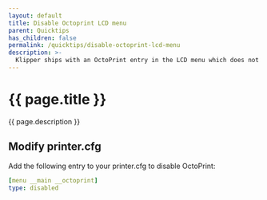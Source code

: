 ```yaml
---
layout: default
title: Disable Octoprint LCD menu
parent: Quicktips
has_children: false
permalink: /quicktips/disable-octoprint-lcd-menu
description: >-
  Klipper ships with an OctoPrint entry in the LCD menu which does not work with Mainsail.
---
```

 
# {{ page.title }}
{{ page.description }}

## Modify printer.cfg
Add the following entry to your printer.cfg to disable OctoPrint:

```yaml
[menu __main __octoprint]
type: disabled
```
